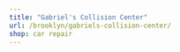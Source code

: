 ```yaml
---
title: "Gabriel's Collision Center"
url: /brooklyn/gabriels-collision-center/
shop: car repair
---
```

